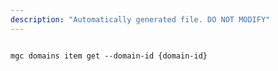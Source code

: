 ```yaml
---
description: "Automatically generated file. DO NOT MODIFY"
---
```


```cli

mgc domains item get --domain-id {domain-id}

```